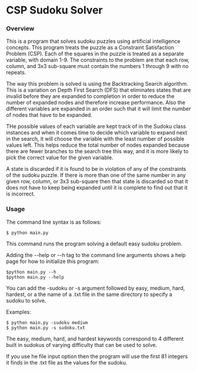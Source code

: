 # CSP Sudoku Solver

### Overview
This is a program that solves sudoku puzzles using artificial intelligence concepts. 
This program treats the puzzle as a Constraint Satisfaction Problem (CSP). Each of the squares in the 
puzzle is treated as a separate variable, with domain 1-9. The constraints to the problem
are that each row, column, and 3x3 sub-square must contain the numbers 1 through 9 with
no repeats.

The way this problem is solved is using the Backtracking Search algorithm. This is a variation
on Depth First Search (DFS) that eliminates states that are invalid before they are expanded to 
completion in order to reduce the number of expanded nodes and therefore increase performance. 
Also the different variables are expanded in an order such that it will limit the number 
of nodes that have to be expanded.

THe possible values of each variable are kept track of in the Sudoku class instances and
when it comes time to decide which variable to expand next in the search, it will choose 
the variable with the least number of possible values left. This helps reduce the total 
number of nodes expanded because there are fewer branches to the search tree this way, and 
it is more likely to pick the correct value for the given variable.

A state is discarded if it is found to be in violation of any of the constraints of the
sudoku puzzle. If there is more than one of the same number in any given row, column, or 3x3 
sub-square then that state is discarded so that it does not have to keep being expanded until
it is complete to find out that it is incorrect.

### Usage
The command line syntax is as follows:

    $ python main.py
    
This command runs the program solving a default easy sudoku problem.

Adding the --help or --h tag to the command line arguments shows a help page for how to initialize this program:

    $python main.py --h
    $python main.py --help

You can add the -sudoku or -s argument followed by easy, medium, hard, hardest, or a the name of a .txt file
in the same directory to specify a sudoku to solve.

Examples:

    $ python main.py -sudoku medium
    $ python main.py -s sudoku.txt

The easy, medium, hard, and hardest keywords correspond to 4 different built in sudokus of varying difficulty
that can be used to solve.

If you use he file input option then the program will use the first 81 integers it finds in the .txt file
as the values for the sudoku.